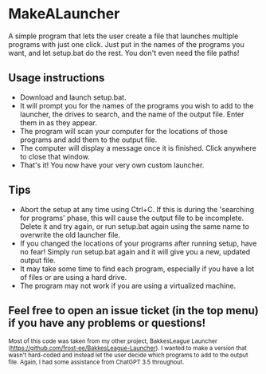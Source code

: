 # MakeALauncher
A simple program that lets the user create a file that launches multiple programs with just one click. Just put in the names of the programs you want, and let setup.bat do the rest. You don't even need the file paths!

## Usage instructions
* Download and launch setup.bat.
* It will prompt you for the names of the programs you wish to add to the launcher, the drives to search, and the name of the output file. Enter them in as they appear.
* The program will scan your computer for the locations of those programs and add them to the output file.
* The computer will display a message once it is finished. Click anywhere to close that window.
* That's it! You now have your very own custom launcher.

## Tips
* Abort the setup at any time using Ctrl+C. If this is during the 'searching for programs' phase, this will cause the output file to be incomplete. Delete it and try again, or run setup.bat again using the same name to overwrite the old launcher file.
* If you changed the locations of your programs after running setup, have no fear! Simply run setup.bat again and it will give you a new, updated output file.
* It may take some time to find each program, especially if you have a lot of files or are using a hard drive.
* The program may not work if you are using a virtualized machine.

## Feel free to open an issue ticket (in the top menu) if you have any problems or questions!

<sub>Most of this code was taken from my other project, BakkesLeague Launcher (https://github.com/frost-ee/BakkesLeague-Launcher). I wanted to make a version that wasn't hard-coded and instead let the user decide which programs to add to the output file. Again, I had some assistance from ChatGPT 3.5 throughout.</sub>
